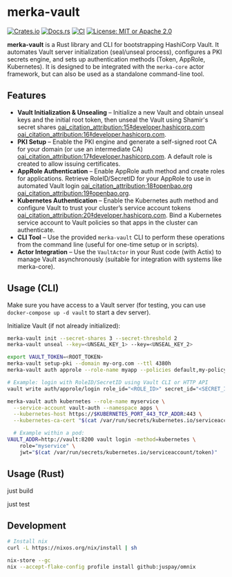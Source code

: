 # merka-vault

[![Crates.io](https://img.shields.io/crates/v/merka-vault.svg)](https://crates.io/crates/merka-vault)
[![Docs.rs](https://docs.rs/merka-vault/badge.svg)](https://docs.rs/merka-vault)
[![CI](https://github.com/merka-org/merka-vault/actions/workflows/ci.yaml/badge.svg)](https://github.com/merka-org/merka-vault/actions)
[![License: MIT or Apache 2.0](https://img.shields.io/badge/license-MIT%2FApache--2.0-blue.svg)](#license)

**merka-vault** is a Rust library and CLI for bootstrapping HashiCorp Vault. It automates Vault server initialization (seal/unseal process), configures a PKI secrets engine, and sets up authentication methods (Token, AppRole, Kubernetes). It is designed to be integrated with the `merka-core` actor framework, but can also be used as a standalone command-line tool.

## Features

- **Vault Initialization & Unsealing** – Initialize a new Vault and obtain unseal keys and the initial root token, then unseal the Vault using Shamir's secret shares [oai_citation_attribution:15‡developer.hashicorp.com](https://developer.hashicorp.com/vault/docs/concepts/seal#:~:text=Shamir%20seals) [oai_citation_attribution:16‡developer.hashicorp.com](https://developer.hashicorp.com/vault/docs/concepts/seal#:~:text=This%20is%20the%20unseal%20process%3A,and%20decrypt%20the%20root%20key).
- **PKI Setup** – Enable the PKI engine and generate a self-signed root CA for your domain (or use an intermediate CA) [oai_citation_attribution:17‡developer.hashicorp.com](https://developer.hashicorp.com/vault/docs/secrets/pki/setup#:~:text=3,Vault%20a%20signed%20intermediate%20CA). A default role is created to allow issuing certificates.
- **AppRole Authentication** – Enable AppRole auth method and create roles for applications. Retrieve RoleID/SecretID for your AppRole to use in automated Vault login [oai_citation_attribution:18‡openbao.org](https://openbao.org/docs/auth/approle/#:~:text=3,the%20role) [oai_citation_attribution:19‡openbao.org](https://openbao.org/docs/auth/approle/#:~:text=4,identifier%20under%20the%20role).
- **Kubernetes Authentication** – Enable the Kubernetes auth method and configure Vault to trust your cluster’s service account tokens [oai_citation_attribution:20‡developer.hashicorp.com](https://developer.hashicorp.com/vault/docs/auth/kubernetes#:~:text=The%20,token%20into%20a%20Kubernetes%20Pod). Bind a Kubernetes service account to Vault policies so that apps in the cluster can authenticate.
- **CLI Tool** – Use the provided `merka-vault` CLI to perform these operations from the command line (useful for one-time setup or in scripts).
- **Actor Integration** – Use the `VaultActor` in your Rust code (with Actix) to manage Vault asynchronously (suitable for integration with systems like merka-core).

## Usage (CLI)

Make sure you have access to a Vault server (for testing, you can use `docker-compose up -d vault` to start a dev server).

Initialize Vault (if not already initialized):

```sh
merka-vault init --secret-shares 3 --secret-threshold 2
merka-vault unseal --key=<UNSEAL_KEY_1> --key=<UNSEAL_KEY_2>

export VAULT_TOKEN=<ROOT_TOKEN>
merka-vault setup-pki --domain my-org.com --ttl 4380h
merka-vault auth approle --role-name myapp --policies default,my-policy

# Example: login with RoleID/SecretID using Vault CLI or HTTP API
vault write auth/approle/login role_id="<ROLE_ID>" secret_id="<SECRET_ID>"

merka-vault auth kubernetes --role-name myservice \
  --service-account vault-auth --namespace apps \
  --kubernetes-host https://$KUBERNETES_PORT_443_TCP_ADDR:443 \
  --kubernetes-ca-cert "$(cat /var/run/secrets/kubernetes.io/serviceaccount/ca.crt)"

  # Example within a pod:
VAULT_ADDR=http://vault:8200 vault login -method=kubernetes \
    role="myservice" \
    jwt="$(cat /var/run/secrets/kubernetes.io/serviceaccount/token)"
```

## Usage (Rust)

just build

just test

## Development

```sh
# Install nix
curl -L https://nixos.org/nix/install | sh

nix-store --gc
nix --accept-flake-config profile install github:juspay/omnix
```
